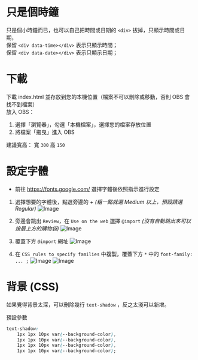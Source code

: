 # 只是個時鐘

只是個小時鐘而已，也可以自己把時間或日期的 `<div>` 拔掉，只顯示時間或日期，  
保留 `<div data-time></div>` 表示只顯示時間；  
保留 `<div data-date></div>` 表示只顯示日期；  

# 下載
下載 index.html 並存放到您的本機位置（檔案不可以刪除或移動，否則 OBS 會找不到檔案）  
放入 OBS：
1. 選擇「瀏覽器」，勾選「本機檔案」，選擇您的檔案存放位置
2. 將檔案「拖曳」進入 OBS

建議寬高：
寬 `300` 高 `150`

# 設定字體
- 前往 https://fonts.google.com/ 選擇字體後依照指示進行設定

1. 選擇想要的字體後，點選旁邊的 +
*(粗一點就選 Medium 以上，預設請選 Regular)*
![Image](https://image.haer0248.me/K9fJ5E.png)

2. 旁邊會跳出 `Review`，在 `Use on the web` 選擇 `@import`
*(沒有自動跳出來可以按最上方的購物袋)*
![Image](https://image.haer0248.me/Ea1rwf.png)

3. 覆蓋下方 `@import` 網址
![Image](https://image.haer0248.me/k087EF.png)

4. 在 `CSS rules to specify families` 中複製，覆蓋下方 `*` 中的 `font-family: ... ;`
![Image](https://image.haer0248.me/QFv6sY.png) 
![Image](https://image.haer0248.me/Hf0dhm.png)

# 背景 (CSS)
如果覺得背景太深，可以刪除幾行 `text-shadow` ，反之太淺可以新增。

預設參數
```css
text-shadow:
    1px 1px 10px var(--background-color),
    1px 1px 10px var(--background-color),
    1px 1px 10px var(--background-color),
    1px 1px 10px var(--background-color);
```
